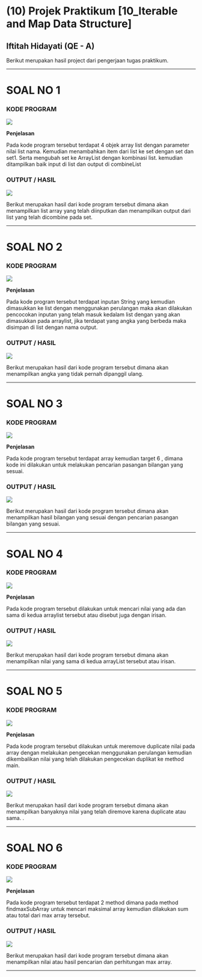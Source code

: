 # (10) Projek Praktikum [10_Iterable and Map Data Structure]
## Iftitah Hidayati (QE - A)
Berikut merupakan hasil project dari pengerjaan tugas praktikum.
___

# **SOAL NO 1**
### **KODE PROGRAM**

<img src="../Screenshoots/Soal1/kode-soal1.png">

**Penjelasan**

<p>Pada kode program tersebut terdapat 4 objek array list dengan parameter nilai list nama. Kemudian menambahkan item dari list ke set dengan set dan set1. Serta mengubah set ke ArrayList dengan kombinasi list. kemudian ditampilkan baik input di list dan output di combineList</p>

### **OUTPUT / HASIL**
<img src="../Screenshoots/Soal1/output-soal1.png">

Berikut merupakan hasil dari kode program tersebut dimana akan menampilkan list array yang telah diinputkan dan menampilkan output dari list yang telah dicombine pada set.
___
# **SOAL NO 2**
### **KODE PROGRAM**

<img src="../Screenshoots/Soal2/kode-soal2.png">

**Penjelasan**

<p>Pada kode program tersebut terdapat inputan String yang kemudian dimasukkan ke list dengan menggunakan perulangan maka akan dilakukan pencocokan inputan yang telah masuk kedalam list dengan yang akan dimasukkan pada arraylist, jika terdapat yang angka yang berbeda maka disimpan di list dengan nama output.</p>

### **OUTPUT / HASIL**
<img src="../Screenshoots/Soal2/output-soal2.png">

Berikut merupakan hasil dari kode program tersebut dimana akan menampilkan angka yang tidak pernah dipanggil ulang.
___

# **SOAL NO 3**
### **KODE PROGRAM**

<img src="../Screenshoots/Soal3/kode-soal3.png">

**Penjelasan**

<p>Pada kode program tersebut terdapat array kemudian target 6 , dimana kode ini dilakukan untuk melakukan pencarian pasangan bilangan yang sesuai.</p>

### **OUTPUT / HASIL**
<img src="../Screenshoots/Soal3/output-soal3.png">

Berikut merupakan hasil dari kode program tersebut dimana akan menampilkan hasil bilangan yang sesuai dengan pencarian pasangan bilangan yang sesuai.
___
# **SOAL NO 4**
### **KODE PROGRAM**

<img src="../Screenshoots/Soal4/kode-soal4.png">

**Penjelasan**

<p>Pada kode program tersebut dilakukan untuk mencari nilai yang ada dan sama di kedua arraylist tersebut atau disebut juga dengan irisan.</p>

### **OUTPUT / HASIL**
<img src="../Screenshoots/Soal4/output-soal4.png">

Berikut merupakan hasil dari kode program tersebut dimana akan menampilkan nilai yang sama di kedua arrayList tersebut atau irisan.
___

# **SOAL NO 5**
### **KODE PROGRAM**

<img src="../Screenshoots/Soal5/kode-soal5.png">

**Penjelasan**

<p>Pada kode program tersebut dilakukan untuk meremove duplicate nilai pada array dengan melakukan pengecekan menggunakan perulangan kemudian dikembalikan nilai yang telah dilakukan pengecekan duplikat ke method main.</p>

### **OUTPUT / HASIL**
<img src="../Screenshoots/Soal5/output-soal5.png">

Berikut merupakan hasil dari kode program tersebut dimana akan menampilkan banyaknya nilai yang telah diremove karena duplicate atau sama.
.
___
# **SOAL NO 6**
### **KODE PROGRAM**

<img src="../Screenshoots/Soal6/kode-soal6.png">

**Penjelasan**

<p>Pada kode program tersebut terdapat 2 method dimana pada method findmaxSubArray untuk mencari maksimal array kemudian dilakukan sum atau total dari max array tersebut.</p>

### **OUTPUT / HASIL**
<img src="../Screenshoots/Soal6/output-soal6.png">

Berikut merupakan hasil dari kode program tersebut dimana akan menampilkan nilai atau hasil pencarian dan perhitungan max array.
___